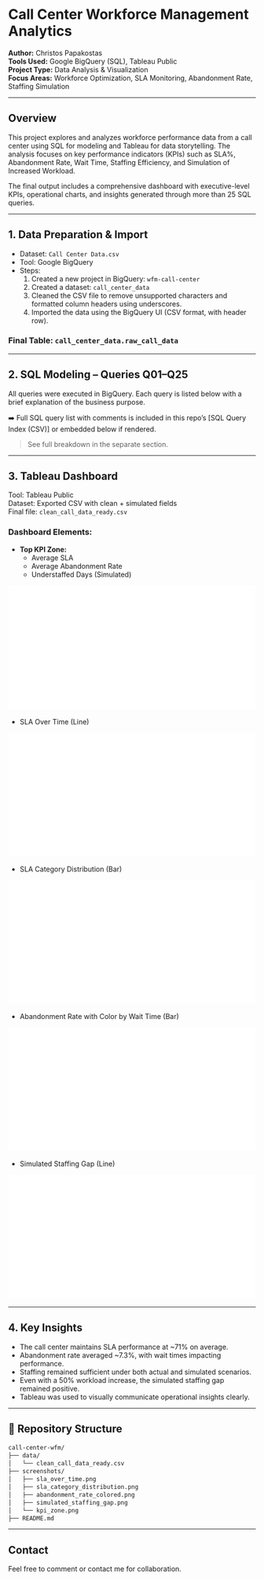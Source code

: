 # Call Center Workforce Management Analytics

**Author:** Christos Papakostas  
**Tools Used:** Google BigQuery (SQL), Tableau Public  
**Project Type:** Data Analysis & Visualization  
**Focus Areas:** Workforce Optimization, SLA Monitoring, Abandonment Rate, Staffing Simulation

---

## Overview

This project explores and analyzes workforce performance data from a call center using SQL for modeling and Tableau for data storytelling. The analysis focuses on key performance indicators (KPIs) such as SLA%, Abandonment Rate, Wait Time, Staffing Efficiency, and Simulation of Increased Workload.

The final output includes a comprehensive dashboard with executive-level KPIs, operational charts, and insights generated through more than 25 SQL queries.

---

## 1. Data Preparation & Import

- Dataset: `Call Center Data.csv`
- Tool: Google BigQuery
- Steps:
  1. Created a new project in BigQuery: `wfm-call-center`
  2. Created a dataset: `call_center_data`
  3. Cleaned the CSV file to remove unsupported characters and formatted column headers using underscores.
  4. Imported the data using the BigQuery UI (CSV format, with header row).

### Final Table: `call_center_data.raw_call_data`

---

## 2. SQL Modeling – Queries Q01–Q25

All queries were executed in BigQuery. Each query is listed below with a brief explanation of the business purpose.

➡️ Full SQL query list with comments is included in this repo’s [SQL Query Index (CSV)] or embedded below if rendered.

> See full breakdown in the separate section.

---

## 3. Tableau Dashboard

Tool: Tableau Public  
Dataset: Exported CSV with clean + simulated fields  
Final file: `clean_call_data_ready.csv`

### Dashboard Elements:

- **Top KPI Zone:**
  - Average SLA
  - Average Abandonment Rate
  - Understaffed Days (Simulated)

![KPI Zone](screenshots/kpi_zone.png)

- SLA Over Time (Line)

![SLA Over Time](screenshots/sla_over_time.png)

- SLA Category Distribution (Bar)

![SLA Category Distribution](screenshots/sla_category_distribution.png)

- Abandonment Rate with Color by Wait Time (Bar)

![Abandonment Rate](screenshots/abandonment_rate_colored.png)

- Simulated Staffing Gap (Line)

![Simulated Staffing Gap](screenshots/simulated_staffing_gap.png)

---

## 4. Key Insights

- The call center maintains SLA performance at ~71% on average.
- Abandonment rate averaged ~7.3%, with wait times impacting performance.
- Staffing remained sufficient under both actual and simulated scenarios.
- Even with a 50% workload increase, the simulated staffing gap remained positive.
- Tableau was used to visually communicate operational insights clearly.

---

## 📂 Repository Structure

```
call-center-wfm/
├── data/
│   └── clean_call_data_ready.csv
├── screenshots/
│   ├── sla_over_time.png
│   ├── sla_category_distribution.png
│   ├── abandonment_rate_colored.png
│   ├── simulated_staffing_gap.png
│   └── kpi_zone.png
├── README.md
```

---

## Contact

Feel free to comment or contact me for collaboration.